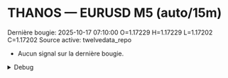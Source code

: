 # THANOS — EURUSD M5 (auto/15m)
Dernière bougie: 2025-10-17 07:10:00  O=1.17229  H=1.17229  L=1.17202  C=1.17202
Source active: twelvedata_repo

- Aucun signal sur la dernière bougie.

<details><summary>Debug</summary>

- TD_API_KEY manquant.

</details>